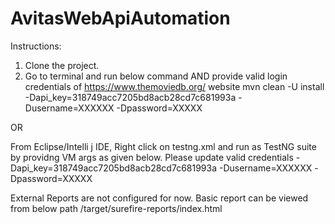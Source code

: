 # AvitasWebApiAutomation

Instructions:
1. Clone the project.
2. Go to terminal and run below command AND provide valid login credentials of https://www.themoviedb.org/ website
mvn clean -U install -Dapi_key=318749acc7205bd8acb28cd7c681993a -Dusername=XXXXXX -Dpassword=XXXXX

OR

From Eclipse/Intelli j IDE, Right click on testng.xml and run as TestNG suite by providng VM args as given below. Please update valid credentials
-Dapi_key=318749acc7205bd8acb28cd7c681993a -Dusername=XXXXXX -Dpassword=XXXXX

External Reports are not configured for now. Basic report can be viewed from below path
<project location>/target/surefire-reports/index.html